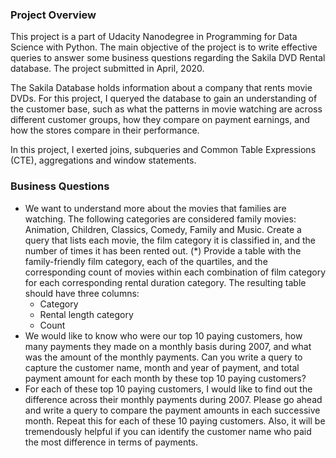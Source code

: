 ### Project Overview

This project is a part of Udacity Nanodegree in Programming for Data Science with Python. The main objective of the project is to write effective queries to answer some business questions regarding the Sakila DVD Rental database. The project submitted in April, 2020.


The Sakila Database holds information about a company that rents movie DVDs. For this project, I queryed the database to gain an understanding of the customer base, such as what the patterns in movie watching are across different customer groups, how they compare on payment earnings, and how the stores compare in their performance. 

In this project, I exerted joins, subqueries and Common Table Expressions (CTE), aggregations and window statements.  


### Business Questions

- We want to understand more about the movies that families are watching. The following categories are considered family movies: Animation, Children, Classics, Comedy, Family and Music. Create a query that lists each movie, the film category it is classified in, and the number of times it has been rented out.
(*) Provide a table with the family-friendly film category, each of the quartiles, and the corresponding count of movies within each combination of film category for each corresponding rental duration category. The resulting table should have three columns:
	- Category
	- Rental length category
	- Count 
- We would like to know who were our top 10 paying customers, how many payments they made on a monthly basis during 2007, and what was the amount of the monthly payments. Can you write a query to capture the customer name, month and year of payment, and total payment amount for each month by these top 10 paying customers?
- For each of these top 10 paying customers, I would like to find out the difference across their monthly payments during 2007. Please go ahead and write a query to compare the payment amounts in each successive month. Repeat this for each of these 10 paying customers. Also, it will be tremendously helpful if you can identify the customer name who paid the most difference in terms of payments.


